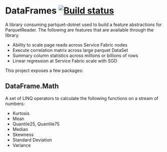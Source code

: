 # DataFrames [![Build status](https://ci.appveyor.com/api/projects/status/dg4lwtd6mq8w2gfr/branch/master?svg=true)](https://ci.appveyor.com/project/aloneguid/dataframe-utils/branch/master)

A library consuming partquet-dotnet used to build a feature abstractions for ParquetReader. 
The following are features that are available through the library.

- Ability to scale page reads across Service Fabric nodes
- Execute correlation matrix across large parquet DataSet
- Summary column statistics across millions or billions of rows
- Linear regression at Service Fabric scale with SGD

This project exposes a few packages:

## DataFrame.Math

A set of LINQ operators to calculate the following functions on a stream of numbers:

- Kurtosis
- Mean
- Quantile25, Quantile75
- Median
- Skewness
- Standard Deviation
- Variance